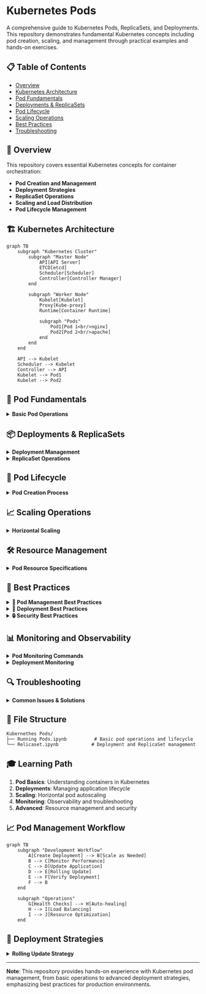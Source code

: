 # Kubernetes Pods

A comprehensive guide to Kubernetes Pods, ReplicaSets, and Deployments. This repository demonstrates fundamental Kubernetes concepts including pod creation, scaling, and management through practical examples and hands-on exercises.

## 📋 Table of Contents

- [Overview](#overview)
- [Kubernetes Architecture](#kubernetes-architecture)
- [Pod Fundamentals](#pod-fundamentals)
- [Deployments & ReplicaSets](#deployments--replicasets)
- [Pod Lifecycle](#pod-lifecycle)
- [Scaling Operations](#scaling-operations)
- [Best Practices](#best-practices)
- [Troubleshooting](#troubleshooting)

## 🎯 Overview

This repository covers essential Kubernetes concepts for container orchestration:

- **Pod Creation and Management**
- **Deployment Strategies**
- **ReplicaSet Operations**
- **Scaling and Load Distribution**
- **Pod Lifecycle Management**

## 🏗️ Kubernetes Architecture

```mermaid
graph TB
    subgraph "Kubernetes Cluster"
        subgraph "Master Node"
            API[API Server]
            ETCD[etcd]
            Scheduler[Scheduler]
            Controller[Controller Manager]
        end
        
        subgraph "Worker Node"
            Kubelet[Kubelet]
            Proxy[Kube-proxy]
            Runtime[Container Runtime]
            
            subgraph "Pods"
                Pod1[Pod 1<br/>nginx]
                Pod2[Pod 2<br/>apache]
            end
        end
    end
    
    API --> Kubelet
    Scheduler --> Kubelet
    Controller --> API
    Kubelet --> Pod1
    Kubelet --> Pod2
```

## 🚀 Pod Fundamentals

<details>
<summary><strong>Basic Pod Operations</strong></summary>

### Creating Pods

```bash
# Create a simple pod
kubectl run my-nginx --image nginx

# Check pod status
kubectl get pods

# Get detailed information
kubectl get all
```

### Pod vs Deployment

```mermaid
graph LR
    subgraph "Direct Pod Creation"
        A[kubectl run] --> B[Single Pod]
        B --> C[No Auto-healing]
    end
    
    subgraph "Deployment Creation"
        D[kubectl create deployment] --> E[Deployment]
        E --> F[ReplicaSet]
        F --> G[Pod(s)]
        G --> H[Auto-healing]
    end
```

### Pod Lifecycle States

```mermaid
stateDiagram-v2
    [*] --> Pending
    Pending --> Running: Container starts
    Running --> Succeeded: Completed successfully
    Running --> Failed: Error occurred
    Running --> Terminating: Delete requested
    Terminating --> [*]
    Failed --> [*]
    Succeeded --> [*]
```

</details>

## 📦 Deployments & ReplicaSets

<details>
<summary><strong>Deployment Management</strong></summary>

### Creating Deployments

```bash
# Create deployment
kubectl create deployment my-apache --image httpd

# View deployment details
kubectl get deployment
kubectl get replicaset
kubectl get pods
```

### Deployment Hierarchy

```mermaid
graph TB
    Deployment[Deployment<br/>my-apache] --> ReplicaSet[ReplicaSet<br/>my-apache-856f76d9f8]
    ReplicaSet --> Pod1[Pod<br/>my-apache-856f76d9f8-fhdqq]
    ReplicaSet --> Pod2[Pod<br/>my-apache-856f76d9f8-5c69h]
    
    subgraph "Management Layer"
        Deployment
    end
    
    subgraph "Scaling Layer"
        ReplicaSet
    end
    
    subgraph "Runtime Layer"
        Pod1
        Pod2
    end
```

### Deployment Benefits

- **Declarative Updates**: Define desired state
- **Rolling Updates**: Zero-downtime deployments
- **Rollback Capability**: Revert to previous versions
- **Scaling**: Horizontal pod autoscaling
- **Self-healing**: Automatic pod replacement

</details>

<details>
<summary><strong>ReplicaSet Operations</strong></summary>

### ReplicaSet Functionality

```mermaid
graph LR
    subgraph "ReplicaSet Controller"
        Desired[Desired: 3 Pods]
        Current[Current: 2 Pods]
        Action[Create 1 Pod]
    end
    
    Desired --> Current
    Current --> Action
    Action --> Pod3[New Pod]
```

### Scaling Operations

```bash
# Scale deployment
kubectl scale deploy/my-apache --replicas 2

# Verify scaling
kubectl get all

# Check pod distribution
kubectl get pods -o wide
```

</details>

## 🔄 Pod Lifecycle

<details>
<summary><strong>Pod Creation Process</strong></summary>

### Pod Creation Flow

```mermaid
sequenceDiagram
    participant User
    participant API as API Server
    participant Scheduler
    participant Kubelet
    participant Container as Container Runtime
    
    User->>API: kubectl run my-nginx
    API->>Scheduler: Schedule Pod
    Scheduler->>API: Assign to Node
    API->>Kubelet: Create Pod
    Kubelet->>Container: Pull & Start Image
    Container->>Kubelet: Pod Running
    Kubelet->>API: Update Status
    API->>User: Pod Created
```

### Pod States and Transitions

| State | Description | Next States |
|-------|-------------|-------------|
| Pending | Pod accepted, not scheduled | Running, Failed |
| Running | Pod bound to node, containers running | Succeeded, Failed, Terminating |
| Succeeded | All containers terminated successfully | - |
| Failed | All containers terminated, at least one failed | - |
| Unknown | Pod state cannot be determined | Any |

</details>

## 📈 Scaling Operations

<details>
<summary><strong>Horizontal Scaling</strong></summary>

### Manual Scaling

```bash
# Scale up deployment
kubectl scale deploy/my-apache --replicas 5

# Scale down deployment
kubectl scale deploy/my-apache --replicas 1

# Check scaling status
kubectl get deployment
kubectl get pods
```

### Scaling Visualization

```mermaid
graph TB
    subgraph "Before Scaling (1 replica)"
        D1[Deployment] --> RS1[ReplicaSet]
        RS1 --> P1[Pod 1]
    end
    
    subgraph "After Scaling (3 replicas)"
        D2[Deployment] --> RS2[ReplicaSet]
        RS2 --> P2[Pod 1]
        RS2 --> P3[Pod 2]
        RS2 --> P4[Pod 3]
    end
```

### Load Distribution

```mermaid
graph LR
    subgraph "Load Balancing"
        LB[Load Balancer] --> Pod1[Pod 1<br/>nginx]
        LB --> Pod2[Pod 2<br/>nginx]
        LB --> Pod3[Pod 3<br/>nginx]
    end
    
    subgraph "Traffic Distribution"
        User1[User 1] --> LB
        User2[User 2] --> LB
        User3[User 3] --> LB
    end
```

</details>

## 🛠️ Resource Management

<details>
<summary><strong>Pod Resource Specifications</strong></summary>

### Resource Requests and Limits

```yaml
apiVersion: v1
kind: Pod
metadata:
  name: resource-demo
spec:
  containers:
  - name: nginx
    image: nginx
    resources:
      requests:
        memory: "64Mi"
        cpu: "250m"
      limits:
        memory: "128Mi"
        cpu: "500m"
```

### Resource Management Flow

```mermaid
graph TB
    subgraph "Resource Management"
        Request[Resource Request<br/>Minimum guaranteed]
        Limit[Resource Limit<br/>Maximum allowed]
        Scheduler[Scheduler Decision]
        Node[Node Selection]
    end
    
    Request --> Scheduler
    Limit --> Scheduler
    Scheduler --> Node
```

</details>

## 🎯 Best Practices

<details>
<summary><strong>🔧 Pod Management Best Practices</strong></summary>

- ✅ Use Deployments instead of bare Pods
- ✅ Set appropriate resource requests and limits
- ✅ Implement health checks (liveness/readiness probes)
- ✅ Use meaningful labels and selectors
- ✅ Follow the single responsibility principle per container

</details>

<details>
<summary><strong>🚀 Deployment Best Practices</strong></summary>

- ✅ Use rolling update strategy for zero-downtime deployments
- ✅ Set appropriate replica counts based on load
- ✅ Implement proper monitoring and logging
- ✅ Use namespaces for environment separation
- ✅ Regular backup of deployment configurations

</details>

<details>
<summary><strong>🔒 Security Best Practices</strong></summary>

- ✅ Run containers as non-root users
- ✅ Use security contexts and pod security policies
- ✅ Implement network policies for traffic control
- ✅ Regular security updates and image scanning
- ✅ Use secrets for sensitive data

</details>

## 📊 Monitoring and Observability

<details>
<summary><strong>Pod Monitoring Commands</strong></summary>

```bash
# Get pod status
kubectl get pods
kubectl get pods -o wide

# Describe pod details
kubectl describe pod <pod-name>

# View pod logs
kubectl logs <pod-name>

# Execute commands in pod
kubectl exec -it <pod-name> -- /bin/bash

# Monitor resource usage
kubectl top pods
```

</details>

<details>
<summary><strong>Deployment Monitoring</strong></summary>

```bash
# Check deployment status
kubectl get deployments
kubectl rollout status deployment/my-apache

# View deployment history
kubectl rollout history deployment/my-apache

# Monitor scaling events
kubectl get events --sort-by=.metadata.creationTimestamp
```

</details>

## 🔍 Troubleshooting

<details>
<summary><strong>Common Issues & Solutions</strong></summary>

### Pod Stuck in Pending State
```bash
# Check node resources
kubectl describe nodes

# Check pod events
kubectl describe pod <pod-name>

# Verify image availability
kubectl get events
```

### Pod CrashLoopBackOff
```bash
# Check pod logs
kubectl logs <pod-name> --previous

# Describe pod for events
kubectl describe pod <pod-name>

# Check resource limits
kubectl get pod <pod-name> -o yaml
```

### Deployment Not Scaling
```bash
# Check deployment status
kubectl get deployment <deployment-name>

# Verify ReplicaSet
kubectl get replicaset

# Check for resource constraints
kubectl describe nodes
```

</details>

## 📁 File Structure

```
Kubernethes Pods/
├── Running Pods.ipynb          # Basic pod operations and lifecycle
└── Relicaset.ipynb            # Deployment and ReplicaSet management
```

## 🎓 Learning Path

1. **Pod Basics**: Understanding containers in Kubernetes
2. **Deployments**: Managing application lifecycle
3. **Scaling**: Horizontal pod autoscaling
4. **Monitoring**: Observability and troubleshooting
5. **Advanced**: Resource management and security

## 📈 Pod Management Workflow

```mermaid
graph TB
    subgraph "Development Workflow"
        A[Create Deployment] --> B[Scale as Needed]
        B --> C[Monitor Performance]
        C --> D[Update Application]
        D --> E[Rolling Update]
        E --> F[Verify Deployment]
        F --> B
    end
    
    subgraph "Operations"
        G[Health Checks] --> H[Auto-healing]
        H --> I[Load Balancing]
        I --> J[Resource Optimization]
    end
```

## 🔄 Deployment Strategies

<details>
<summary><strong>Rolling Update Strategy</strong></summary>

```mermaid
graph TB
    subgraph "Rolling Update Process"
        V1[Version 1<br/>3 Pods] --> V1_2[Version 1<br/>2 Pods<br/>Version 2<br/>1 Pod]
        V1_2 --> V1_1[Version 1<br/>1 Pod<br/>Version 2<br/>2 Pods]
        V1_1 --> V2[Version 2<br/>3 Pods]
    end
```

**Benefits:**
- Zero downtime deployment
- Gradual traffic shift
- Easy rollback capability
- Resource efficient

</details>

---

**Note**: This repository provides hands-on experience with Kubernetes pod management, from basic operations to advanced deployment strategies, emphasizing best practices for production environments.
